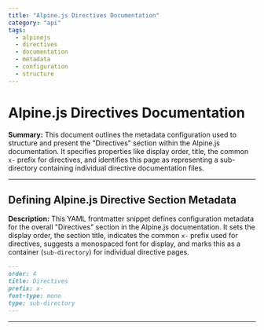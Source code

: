 ```yaml
---
title: "Alpine.js Directives Documentation"
category: "api"
tags:
  - alpinejs
  - directives
  - documentation
  - metadata
  - configuration
  - structure
---
```


# Alpine.js Directives Documentation

**Summary:** This document outlines the metadata configuration used to structure and present the "Directives" section within the Alpine.js documentation. It specifies properties like display order, title, the common `x-` prefix for directives, and identifies this page as representing a sub-directory containing individual directive documentation files.

---

## Defining Alpine.js Directive Section Metadata

**Description:** This YAML frontmatter snippet defines configuration metadata for the overall "Directives" section in the Alpine.js documentation. It sets the display order, the section title, indicates the common `x-` prefix used for directives, suggests a monospaced font for display, and marks this as a container (`sub-directory`) for individual directive pages.

```markdown
---
order: 4
title: Directives
prefix: x-
font-type: mono
type: sub-directory
---
```

---